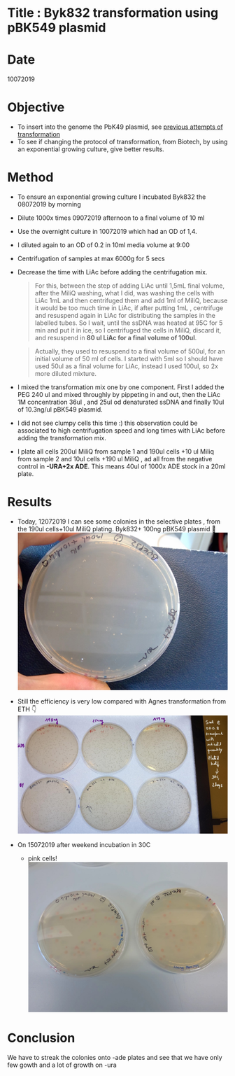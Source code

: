 
# Title : Byk832 transformation using pBK549 plasmid

# Date

10072019

# Objective
 - To insert into the genome the PbK49 plasmid, see [previous attempts of transformation](C:\Users\linigodelacruz\Documents\PhD_2018\Documentation\Experimental_Journal\journal\2019-06/2019-06-20_Exp_Byk832_transformation_pbk549.md)
 - To see if changing the protocol of transformation, from Biotech, by using an exponential growing culture, give better results.

# Method

- To ensure an exponential growing culture I incubated Byk832 the 08072019 by morning
- Dilute 1000x times 09072019 afternoon to a final volume of 10 ml
- Use the overnight culture in 10072019 which had an OD of 1,4.
- I diluted again to an OD of 0.2 in 10ml media volume at 9:00
- Centrifugation of samples at max 6000g for 5 secs
- Decrease the time with LiAc before adding the centrifugation mix.
    > For this, between the step of adding LiAc until 1,5mL final volume, after the MiliQ washing, what I did, was washing the cells with LiAc 1mL and then centrifuged them and add 1ml of MiliQ, because it would be too much time in LiAc, if after putting 1mL , centrifuge and resuspend again in LiAc for distributing the samples in the labelled tubes. So I wait, until the ssDNA was heated at 95C for 5 min and put it in ice, so I centrifuged the cells in MiliQ, discard it, and resuspend in **80 ul LiAc for a final volume of 100ul**.

    > Actually, they used to resuspend to a final volume of 500ul, for an initial volume of 50 ml of cells. I started with 5ml so I should have used 50ul as a final volume for LiAc, instead I used 100ul, so 2x more diluted mixture.
- I mixed the transformation mix one by one component. First I added the PEG 240 ul and mixed throughly by pippeting in and out, then the LiAc 1M concentration 36ul , and 25ul od denaturated ssDNA and finally 10ul of 10.3ng/ul pBK549 plasmid.
- I did not see clumpy cells this time :) this observation could be associated to high centrifugation speed and long times with LiAc before adding the transformation mix.
- I plate all cells 200ul MiliQ from sample 1 and 190ul cells +10 ul Miliq from sample 2 and 10ul cells +190 ul MiliQ , ad all from the negative control in **-URA+2x ADE**. This means 40ul of 1000x ADE stock in a 20ml plate.

# Results
- Today, 12072019 I can see some colonies in the selective plates , from the 190ul cells+10ul MiliQ plating. Byk832+ 100ng pBK549 plasmid 🙂
![](../Images/colonies-2-days-incubation-ura-with-3xadenine.jpg)
- Still the efficiency is very low compared with Agnes transformation from ETH 👇
![](../Images/Transfo_20190625_Agnes-ETH.jpg)
- On 15072019 after weekend incubation in 30C

  - pink cells!
![](../images/byk832+100ng-pbk549+ade.jpg)

# Conclusion
We have to streak the colonies onto -ade plates and see that we have only few gowth and a lot of growth on -ura
